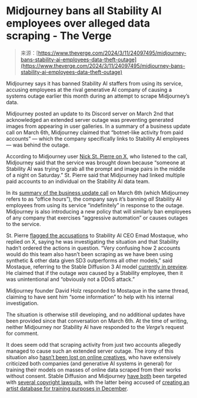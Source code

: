 <!--yml
category: 未分类
date: 2024-05-27 14:49:13
-->

# Midjourney bans all Stability AI employees over alleged data scraping - The Verge

> 来源：[https://www.theverge.com/2024/3/11/24097495/midjourney-bans-stability-ai-employees-data-theft-outage](https://www.theverge.com/2024/3/11/24097495/midjourney-bans-stability-ai-employees-data-theft-outage)

Midjourney says it has banned Stability AI staffers from using its service, accusing employees at the rival generative AI company of causing a systems outage earlier this month during an attempt to scrape Midjourney’s data.

Midjourney posted an update to its Discord server on March 2nd that acknowledged an extended server outage was preventing generated images from appearing in user galleries. In a summary of a business update call on March 6th, Midjourney claimed that “botnet-like activity from paid accounts” — which the company specifically links to Stability AI employees — was behind the outage.

According to Midjourney user [Nick St. Pierre on X](https://twitter.com/nickfloats/status/1765471291300045255), who listened to the call, Midjourney said that the service was brought down because “someone at Stability AI was trying to grab all the prompt and image pairs in the middle of a night on Saturday.” St. Pierre said that Midjourney had linked multiple paid accounts to an individual on the Stability AI data team.

In its [summary of the business update call](https://discord.com/channels/662267976984297473/1037743153471553618/1215042136437686352) on March 6th (which Midjourney refers to as “office hours”), the company says it’s banning *all* Stability AI employees from using its service “indefinitely” in response to the outage. Midjourney is also introducing a new policy that will similarly ban employees of any company that exercises “aggressive automation” or causes outages to the service.

St. Pierre [flagged the accusations](https://twitter.com/EMostaque/status/1765495422561206507) to Stability AI CEO Emad Mostaque, who replied on X, saying he was investigating the situation and that Stability hadn’t ordered the actions in question. “Very confusing how 2 accounts would do this team also hasn’t been scraping as we have been using synthetic & other data given SD3 outperforms all other models,” said Mostaque, referring to the Stable Diffusion 3 AI model [currently in preview](https://stability.ai/news/stable-diffusion-3). He claimed that if the outage *was* caused by a Stability employee, then it was unintentional and “obviously not a DDoS attack.”

Midjourney founder David Holz responded to Mostaque in the same thread, claiming to have sent him “some information” to help with his internal investigation.

The situation is otherwise still developing, and no additional updates have been provided since that conversation on March 6th. At the time of writing, neither Midjourney nor Stability AI have responded to the *Verge*’s request for comment.

It does seem odd that scraping activity from just two accounts allegedly managed to cause such an extended server outage. The irony of this situation also [hasn’t been lost on online creatives](https://www.reddit.com/r/nottheonion/comments/1b9s75z/midjourney_accuses_stability_ai_of_image_theft/), who have extensively criticized both companies (and generative AI systems in general) for training their models on masses of online data scraped from their works without consent. Stable Diffusion and Midjourney [have both](/2023/1/16/23557098/generative-ai-art-copyright-legal-lawsuit-stable-diffusion-midjourney-deviantart) been targeted with [several copyright lawsuits](/2023/2/6/23587393/ai-art-copyright-lawsuit-getty-images-stable-diffusion), with the latter being accused of [creating an artist database for training purposes in December](https://twitter.com/JonLamArt/status/1741545927435784424).